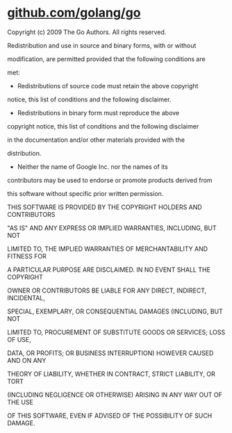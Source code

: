 # [github.com/golang/go](https://github.com/golang/go)

Copyright (c) 2009 The Go Authors. All rights reserved.


Redistribution and use in source and binary forms, with or without

modification, are permitted provided that the following conditions are

met:


   * Redistributions of source code must retain the above copyright

notice, this list of conditions and the following disclaimer.

   * Redistributions in binary form must reproduce the above

copyright notice, this list of conditions and the following disclaimer

in the documentation and/or other materials provided with the

distribution.

   * Neither the name of Google Inc. nor the names of its

contributors may be used to endorse or promote products derived from

this software without specific prior written permission.


THIS SOFTWARE IS PROVIDED BY THE COPYRIGHT HOLDERS AND CONTRIBUTORS

"AS IS" AND ANY EXPRESS OR IMPLIED WARRANTIES, INCLUDING, BUT NOT

LIMITED TO, THE IMPLIED WARRANTIES OF MERCHANTABILITY AND FITNESS FOR

A PARTICULAR PURPOSE ARE DISCLAIMED. IN NO EVENT SHALL THE COPYRIGHT

OWNER OR CONTRIBUTORS BE LIABLE FOR ANY DIRECT, INDIRECT, INCIDENTAL,

SPECIAL, EXEMPLARY, OR CONSEQUENTIAL DAMAGES (INCLUDING, BUT NOT

LIMITED TO, PROCUREMENT OF SUBSTITUTE GOODS OR SERVICES; LOSS OF USE,

DATA, OR PROFITS; OR BUSINESS INTERRUPTION) HOWEVER CAUSED AND ON ANY

THEORY OF LIABILITY, WHETHER IN CONTRACT, STRICT LIABILITY, OR TORT

(INCLUDING NEGLIGENCE OR OTHERWISE) ARISING IN ANY WAY OUT OF THE USE

OF THIS SOFTWARE, EVEN IF ADVISED OF THE POSSIBILITY OF SUCH DAMAGE.

